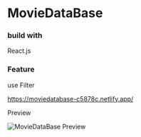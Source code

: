 # MovieDataBase

### build with 
React.js

### Feature
use Filter 

https://moviedatabase-c5878c.netlify.app/

Preview

![MovieDataBase Preview](https://github.com/Jenseko/js_react_lvl_3-1_moviedatabase/assets/123948185/ce460e9a-8e2a-440b-9c44-50efa8d4259d)
